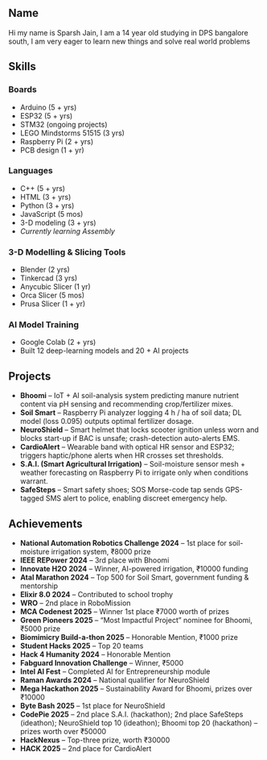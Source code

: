 ## Name  
Hi my name is Sparsh Jain, I am a 14 year old studying in DPS bangalore south, I am very eager to learn new things and solve real world problems

## Skills  

### Boards  
- Arduino (5 + yrs)  
- ESP32 (5 + yrs)  
- STM32 (ongoing projects)  
- LEGO Mindstorms 51515 (3 yrs)  
- Raspberry Pi (2 + yrs)  
- PCB design (1 + yr)  

### Languages  
- C++ (5 + yrs)  
- HTML (3 + yrs)  
- Python (3 + yrs)  
- JavaScript (5 mos)  
- 3-D modeling (3 + yrs)  
- *Currently learning Assembly*  

### 3-D Modelling & Slicing Tools  
- Blender (2 yrs)  
- Tinkercad (3 yrs)  
- Anycubic Slicer (1 yr)  
- Orca Slicer (5 mos)  
- Prusa Slicer (1 + yr)  

### AI Model Training  
- Google Colab (2 + yrs)  
- Built 12 deep-learning models and 20 + AI projects  

## Projects  
- **Bhoomi** – IoT + AI soil-analysis system predicting manure nutrient content via pH sensing and recommending crop/fertilizer mixes.  
- **Soil Smart** – Raspberry Pi analyzer logging 4 h / ha of soil data; DL model (loss 0.095) outputs optimal fertilizer dosage.  
- **NeuroShield** – Smart helmet that locks scooter ignition unless worn and blocks start-up if BAC is unsafe; crash-detection auto-alerts EMS.  
- **CardioAlert** – Wearable band with optical HR sensor and ESP32; triggers haptic/phone alerts when HR crosses set thresholds.  
- **S.A.I. (Smart Agricultural Irrigation)** – Soil-moisture sensor mesh + weather forecasting on Raspberry Pi to irrigate only when conditions warrant.  
- **SafeSteps** – Smart safety shoes; SOS Morse-code tap sends GPS-tagged SMS alert to police, enabling discreet emergency help.  

## Achievements 
- **National Automation Robotics Challenge 2024** – 1st place for soil-moisture irrigation system, ₹8000 prize  
- **IEEE REPower 2024** – 3rd place with Bhoomi  
- **Innovate H2O 2024** – Winner, AI-powered irrigation, ₹10000 funding  
- **Atal Marathon 2024** – Top 500 for Soil Smart, government funding & mentorship  
- **Elixir 8.0 2024** – Contributed to school trophy  
- **WRO** – 2nd place in RoboMission  
- **MCA Codenest 2025** – Winner 1st place ₹7000 worth of prizes
- **Green Pioneers 2025** – “Most Impactful Project” nominee for Bhoomi, ₹5000 prize  
- **Biomimicry Build-a-thon 2025** – Honorable Mention, ₹1000 prize  
- **Student Hacks 2025** – Top 20 teams  
- **Hack 4 Humanity 2024** – Honorable Mention  
- **Fabguard Innovation Challenge** – Winner, ₹5000 
- **Intel AI Fest** – Completed AI for Entrepreneurship module  
- **Raman Awards 2024** – National qualifier for NeuroShield  
- **Mega Hackathon 2025** – Sustainability Award for Bhoomi, prizes over ₹10000
- **Byte Bash 2025** – 1st place for NeuroShield  
- **CodePie 2025** – 2nd place S.A.I. (hackathon); 2nd place SafeSteps (ideathon); NeuroShield top 10 (ideathon); Bhoomi top 20 (hackathon) – prizes worth over ₹50000  
- **HackNexus** – Top-three prize, worth ₹30000  
- **HACK 2025** – 2nd place for CardioAlert  
